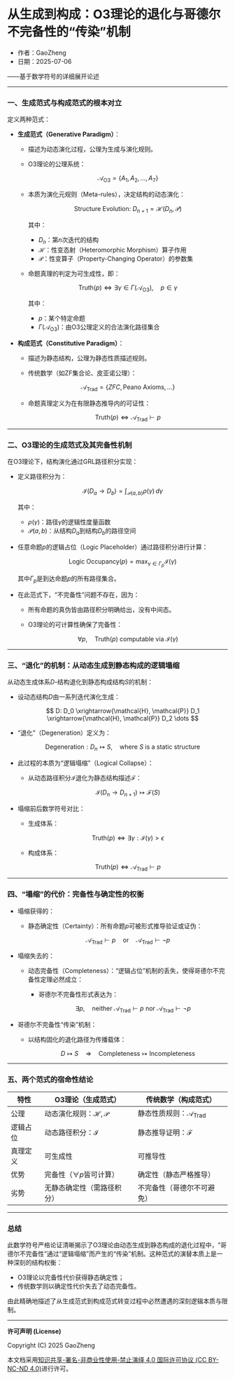 # **从生成到构成：O3理论的退化与哥德尔不完备性的“传染”机制**

- 作者：GaoZheng
- 日期：2025-07-06

——基于数学符号的详细展开论述

---

### 一、生成范式与构成范式的根本对立

定义两种范式：

* **生成范式（Generative Paradigm）**：

  * 描述为动态演化过程，公理为生成与演化规则。
  * O3理论的公理系统：

    $$
    \mathcal{A}_{\text{O3}} = \{ A_1, A_2, \dots, A_7 \}
    $$
  * 本质为演化元规则（Meta-rules），决定结构的动态演化：

    $$
    \text{Structure Evolution: } D_{n+1} = \mathcal{H}(D_n, \mathcal{P})
    $$

    其中：

    * $D_n$：第$n$次迭代的结构
    * $\mathcal{H}$：性变态射（Heteromorphic Morphism）算子作用
    * $\mathcal{P}$：性变算子（Property-Changing Operator）的参数集
  * 命题真理的判定为可生成性，即：

    $$
    \text{Truth}(p) \iff \exists \gamma \in \Gamma(\mathcal{A}_{\text{O3}}), \quad p \in \gamma
    $$

    其中：

    * $p$：某个特定命题
    * $\Gamma(\mathcal{A}_{\text{O3}})$：由O3公理定义的合法演化路径集合

* **构成范式（Constitutive Paradigm）**：

  * 描述为静态结构，公理为静态性质描述规则。
  * 传统数学（如ZF集合论、皮亚诺公理）：

    $$
    \mathcal{A}_{\text{Trad}} = \{ZFC, \text{Peano Axioms}, \dots\}
    $$
  * 命题真理定义为在有限静态推导内的可证性：

    $$
    \text{Truth}(p) \iff \mathcal{A}_{\text{Trad}} \vdash p
    $$

---

### 二、O3理论的生成范式及其完备性机制

在O3理论下，结构演化通过GRL路径积分实现：

* 定义路径积分为：

  $$
  \mathcal{I}(D_a \to D_b) = \int_{\mathcal{P}(a,b)} \rho(\gamma)\,d\gamma
  $$

  其中：

  * $\rho(\gamma)$：路径$\gamma$的逻辑性度量函数
  * $\mathcal{P}(a,b)$：从结构$D_a$到结构$D_b$的路径空间

* 任意命题$p$的逻辑占位（Logic Placeholder）通过路径积分进行计算：

  $$
  \text{Logic Occupancy}(p) = \max_{\gamma \in \Gamma_p} \mathcal{I}(\gamma)
  $$

  其中$\Gamma_p$是到达命题$p$的所有路径集合。

* 在此范式下，“不完备性”问题不存在，因为：

  * 所有命题的真伪皆由路径积分明确给出，没有中间态。
  * O3理论的可计算性确保了完备性：

    $$
    \forall p, \quad \text{Truth}(p) \text{ computable via } \mathcal{I}(\gamma)
    $$

---

### 三、“退化”的机制：从动态生成到静态构成的逻辑塌缩

从动态生成体系$D$-结构退化到静态构成结构$S$的机制：

* 设动态结构$D$由一系列迭代演化生成：

  $$
  D: D_0 \xrightarrow{\mathcal{H}, \mathcal{P}} D_1 \xrightarrow{\mathcal{H}, \mathcal{P}} D_2 \dots
  $$

* “退化”（Degeneration）定义为：

  $$
  \text{Degeneration}: D_n \mapsto S, \quad \text{where } S \text{ is a static structure}
  $$

* 此过程的本质为“逻辑塌缩”（Logical Collapse）：

  * 从动态路径积分$\mathcal{I}$退化为静态结构描述$\mathcal{F}$：

    $$
    \mathcal{I}(D_n \to D_{n+1}) \mapsto \mathcal{F}(S)
    $$

* 塌缩前后数学符号对比：

  * 生成体系：

    $$
    \text{Truth}(p) \iff \exists \gamma: \mathcal{I}(\gamma) > \epsilon
    $$
  * 构成体系：

    $$
    \text{Truth}(p) \iff \mathcal{A}_{\text{Trad}} \vdash p
    $$

---

### 四、“塌缩”的代价：完备性与确定性的权衡

* 塌缩获得的：

  * 静态确定性（Certainty）：所有命题$p$可被形式推导验证或证伪：

    $$
    \mathcal{A}_{\text{Trad}} \vdash p \quad \text{or} \quad \mathcal{A}_{\text{Trad}} \vdash \neg p
    $$

* 塌缩失去的：

  * 动态完备性（Completeness）：“逻辑占位”机制的丢失，使得哥德尔不完备性定理必然成立：

    * 哥德尔不完备性形式表达为：

      $$
      \exists p, \quad \text{neither } \mathcal{A}_{\text{Trad}} \vdash p \text{ nor } \mathcal{A}_{\text{Trad}} \vdash \neg p
      $$

* 哥德尔不完备性“传染”机制：

  * 以结构固化的退化路径为传播载体：

    $$
    D \mapsto S \quad \Longrightarrow \quad \text{Completeness} \mapsto \text{Incompleteness}
    $$

---

### 五、两个范式的宿命性结论

| 特性   | O3理论（生成范式）                        | 传统数学（构成范式）                         |
| ---- | --------------------------------- | ---------------------------------- |
| 公理   | 动态演化规则：$\mathcal{H}, \mathcal{P}$ | 静态性质规则：$\mathcal{A}_{\text{Trad}}$ |
| 逻辑占位 | 动态路径积分：$\mathcal{I}$              | 静态推导证明：$\mathcal{F}$               |
| 真理定义 | 可生成性                              | 可推导性                               |
| 优势   | 完备性（$\forall p$皆可计算）              | 确定性（静态严格推导）                        |
| 劣势   | 无静态确定性（需路径积分）                     | 不完备性（哥德尔不可避免）                      |

---

### 总结

此数学符号严格论证清晰揭示了O3理论由动态生成到静态构成的退化过程中，“哥德尔不完备性”通过“逻辑塌缩”而产生的“传染”机制。这种范式的演替本质上是一种深刻的结构权衡：

* O3理论以完备性代价获得静态确定性；
* 传统数学则以确定性代价失去了动态完备性。

由此精确地描述了从生成范式到构成范式转变过程中必然遭遇的深刻逻辑本质与限制。

---

**许可声明 (License)**

Copyright (C) 2025 GaoZheng 

本文档采用[知识共享-署名-非商业性使用-禁止演绎 4.0 国际许可协议 (CC BY-NC-ND 4.0)](https://creativecommons.org/licenses/by-nc-nd/4.0/deed.zh-Hans)进行许可。
